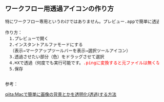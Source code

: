 ## ワークフロー用透過アイコンの作り方
<pre>
特にワークフロー専用というわけではありません。プレビュー.appで簡単に透過PNGファイルが作成できます

作り方：
　1.プレビューで開く
　2.インスタントアルファモードにする
  （表示→マークアップツールバーを表示→選択ツールアイコン）
　3.透過させたい部分（色）をドラッグさせて選択
　4.⌘Xで透過（何度でも実行可能です。<font color="#ff0000">.pingに変換すると元ファイルは無くなるので注意</font>）
　5.保存

</pre>
参考：

  [qiita:Macで簡単に画像の背景とかを透明化(透過)する方法](https://qiita.com/na1412/items/90a9641d9644e1bfbb49m)

